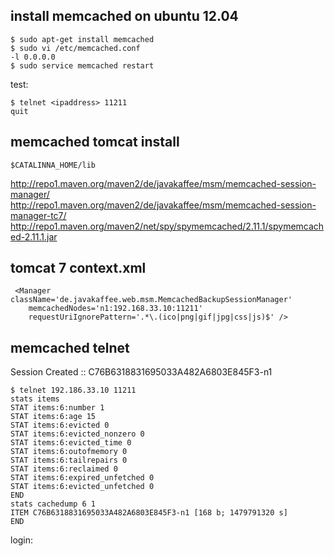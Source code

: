 ## install memcached on ubuntu 12.04

    $ sudo apt-get install memcached
    $ sudo vi /etc/memcached.conf
    -l 0.0.0.0
    $ sudo service memcached restart
    
test:

    $ telnet <ipaddress> 11211
    quit
    
## memcached tomcat install

    $CATALINNA_HOME/lib
    
http://repo1.maven.org/maven2/de/javakaffee/msm/memcached-session-manager/  
http://repo1.maven.org/maven2/de/javakaffee/msm/memcached-session-manager-tc7/  
http://repo1.maven.org/maven2/net/spy/spymemcached/2.11.1/spymemcached-2.11.1.jar  

## tomcat 7 context.xml

     <Manager className='de.javakaffee.web.msm.MemcachedBackupSessionManager'
        memcachedNodes='n1:192.168.33.10:11211'
        requestUriIgnorePattern='.*\.(ico|png|gif|jpg|css|js)$' />

## memcached telnet  
Session Created :: C76B6318831695033A482A6803E845F3-n1

    $ telnet 192.186.33.10 11211
    stats items
    STAT items:6:number 1
    STAT items:6:age 15
    STAT items:6:evicted 0
    STAT items:6:evicted_nonzero 0
    STAT items:6:evicted_time 0
    STAT items:6:outofmemory 0
    STAT items:6:tailrepairs 0
    STAT items:6:reclaimed 0
    STAT items:6:expired_unfetched 0
    STAT items:6:evicted_unfetched 0
    END
    stats cachedump 6 1
    ITEM C76B6318831695033A482A6803E845F3-n1 [168 b; 1479791320 s]
    END

login:
    
